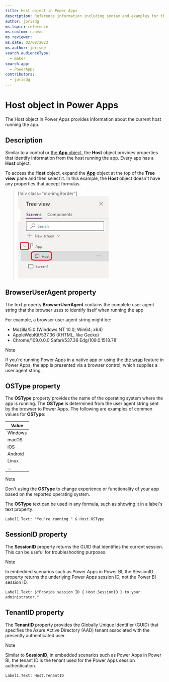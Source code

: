 ```yaml
---
title: Host object in Power Apps
description: Reference information including syntax and examples for the Host object in Power Apps.
author: jorisdg
ms.topic: reference
ms.custom: canvas
ms.reviewer: 
ms.date: 02/08/2023
ms.author: jorisde
search.audienceType: 
  - maker
search.app: 
  - PowerApps
contributors:
  - jorisdg
---
```

# Host object in Power Apps

The Host object in Power Apps provides information about the current host running the app.

## Description

Similar to a control or [the **App** object](object-app.md), the **Host** object provides properties that identify information from the host running the app. Every app has a **Host** object.



To access the **Host** object, expand the  [**App**](object-app.md) object at the top of the **Tree view** pane and then select it. In this example, the **Host** object doesn't have any properties that accept formulas.

> [!div class="mx-imgBorder"]
> ![The Host object in the Tree view pane.](media/object-host/hostobject.png)

## BrowserUserAgent property

The text property **BrowserUserAgent** contains the complete user agent string that the browser uses to identify itself when running the app

For example, a browser user agent string might be:

- Mozilla/5.0 (Windows NT 10.0; Win64; x64) 
- AppleWebKit/537.36 (KHTML, like Gecko) 
- Chrome/109.0.0.0 Safari/537.36 Edg/109.0.1518.78`

> [!NOTE]
> If you're running Power Apps in a native app or using the [the wrap](/power-apps/maker/common/wrap/wrap-how-to) feature in Power Apps, the app is presented via a browser control, which supplies a user agent string.


## OSType property

The **OSType** property provides the name of the operating system where the app is running. The **OSType** is determined from the user agent string sent by the browser to Power Apps. The following are examples of common values for **OSType**:

| Value |
| --- |
| Windows |
| macOS |
| iOS |
| Android |
| Linux |
| ... |

> [!NOTE]
> Don't using the **OSType** to change experience or functionality of your app based on the reported operating system.

The **OSType** text can be used in any formula, such as showing it in a label's text property:

```powerapps-dot
Label1.Text: "You're running " & Host.OSType
```

## SessionID property
The **SessionID** property returns the GUID that identifies the current session. This can be useful for troubleshooting purposes.

> [!NOTE]
> In embedded scenarios such as Power Apps in Power BI, the SessionID property returns the underlying Power Apps session ID, not the Power BI session ID.

```powerapps-dot
Label1.Text: $"Provide session ID { Host.SessionID } to your administrator."
```

## TenantID property

The **TenantID** property provides the Globally Unique Identifier (GUID) that specifies the Azure Active Directory (AAD) tenant associated with the presently authenticated user.

> [!NOTE]
> Similar to **SessionID**, in embedded scenarios such as Power Apps in Power BI, the tenant ID is the tenant used for the Power Apps session authentication.

```powerapps-dot
Label1.Text: Host.TenantID
```
